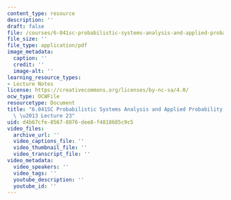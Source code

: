 ```yaml
---
content_type: resource
description: ''
draft: false
file: /courses/6-041sc-probabilistic-systems-analysis-and-applied-probability-fall-2013/d4b67cfe85678876dee8f4818685c9c5_MIT6_041SCF13_lec23_300k.pdf
file_size: ''
file_type: application/pdf
image_metadata:
  caption: ''
  credit: ''
  image-alt: ''
learning_resource_types:
- Lecture Notes
license: https://creativecommons.org/licenses/by-nc-sa/4.0/
ocw_type: OCWFile
resourcetype: Document
title: "6.041SC Probabilistic Systems Analysis and Applied Probability, Fall 2013Transcript\
  \ \u2013 Lecture 23"
uid: d4b67cfe-8567-8876-dee8-f4818685c9c5
video_files:
  archive_url: ''
  video_captions_file: ''
  video_thumbnail_file: ''
  video_transcript_file: ''
video_metadata:
  video_speakers: ''
  video_tags: ''
  youtube_description: ''
  youtube_id: ''
---
```

